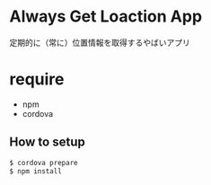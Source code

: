 # Always Get Loaction App

定期的に（常に）位置情報を取得するやばいアプリ

# require

* npm
* cordova

## How to setup
```bash
$ cordova prepare
$ npm install
```

